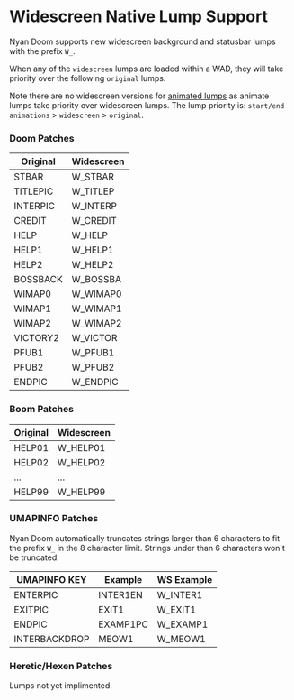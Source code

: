 # Widescreen Native Lump Support

Nyan Doom supports new widescreen background and statusbar lumps with the prefix `W_`.

When any of the `widescreen` lumps are loaded within a WAD, they will take priority over the following `original` lumps.

Note there are no widescreen versions for [animated lumps](animbg.md) as animate lumps take priority over widescreen lumps. The lump priority is: `start/end animations` > `widescreen` > `original`.

### Doom Patches

| Original       | Widescreen              |
|----------------|-------------------------|
| STBAR          | W_STBAR                 |
| TITLEPIC       | W_TITLEP                |
| INTERPIC       | W_INTERP                |
| CREDIT         | W_CREDIT                |
| HELP           | W_HELP                  |
| HELP1          | W_HELP1                 |
| HELP2          | W_HELP2                 |
| BOSSBACK       | W_BOSSBA                |
| WIMAP0         | W_WIMAP0                |
| WIMAP1         | W_WIMAP1                |
| WIMAP2         | W_WIMAP2                |
| VICTORY2       | W_VICTOR                |
| PFUB1          | W_PFUB1                 |
| PFUB2          | W_PFUB2                 |
| ENDPIC         | W_ENDPIC                |

### Boom Patches

| Original       | Widescreen              |
|----------------|-------------------------|
| HELP01         | W_HELP01                |
| HELP02         | W_HELP02                |
| ...            | ...                     |
| HELP99         | W_HELP99                |

### UMAPINFO Patches
Nyan Doom automatically truncates strings larger than 6 characters to fit the prefix `W_` in the 8 character limit. Strings under than 6 characters won't be truncated.

| UMAPINFO KEY   | Example        | WS Example              |
|----------------|----------------|-------------------------|
| ENTERPIC       | INTER1EN       | W_INTER1                |
| EXITPIC        | EXIT1          | W_EXIT1                 |
| ENDPIC         | EXAMP1PC       | W_EXAMP1                |
| INTERBACKDROP  | MEOW1          | W_MEOW1                 |

### Heretic/Hexen Patches

Lumps not yet implimented.